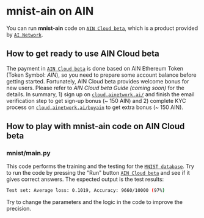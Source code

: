 # mnist-ain on AIN

You can run **mnist-ain** code on [`AIN Cloud beta`](https://cloud.ainetwork.ai/), which is a product provided by [`AI Network`](https://ainetwork.ai/).

## How to get ready to use AIN Cloud beta

The payment in [`AIN Cloud beta`](https://cloud.ainetwork.ai/) is done based on AIN Ethereum Token (Token Symbol: *AIN*), so you need to prepare some account balance before getting started.
Fortunately, AIN Cloud beta provides welcome bonus for new users. Please refer to *AIN Cloud beta Guide (coming soon)* for the details.
In summary, 1) sign up on [`cloud.ainetwork.ai/`](https://cloud.ainetwork.ai/) and finish the email verification step to get sign-up bonus (~ 150 AIN) and 2) complete KYC process on [`cloud.ainetwork.ai/buyain`](https://cloud.ainetwork.ai/buyain) to get extra bonus (~ 150 AIN).

## How to play with mnist-ain code on AIN Cloud beta

### mnist/main.py

This code performs the training and the testing for the [`MNIST database`](https://en.wikipedia.org/wiki/MNIST_database).
Try to run the code by pressing the "Run" button [`AIN Cloud beta`](https://cloud.ainetwork.ai/)
and see if it gives correct answers.
The expected output is the test results:

```bash
Test set: Average loss: 0.1019, Accuracy: 9660/10000 (97%)
```

Try to change the parameters and the logic in the code to improve the precision.
